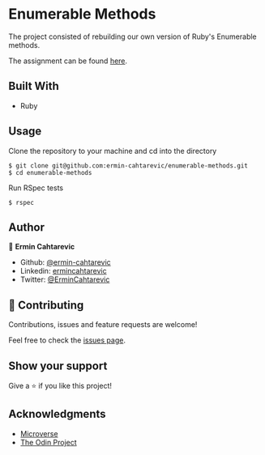 # Enumerable Methods

 The project consisted of rebuilding our own version of Ruby's Enumerable methods.

 The assignment can be found [here](https://www.theodinproject.com/courses/ruby-programming/lessons/advanced-building-blocks).
 
## Built With

- Ruby 

## Usage

Clone the repository to your machine and cd into the directory

````
$ git clone git@github.com:ermin-cahtarevic/enumerable-methods.git
$ cd enumerable-methods
````

Run RSpec tests

````
$ rspec
````

## Author

👤 **Ermin Cahtarevic**

- Github: [@ermin-cahtarevic](https://github.com/ermin-cahtarevic)
- Linkedin: [ermincahtarevic](https://www.linkedin.com/in/ermincahtarevic/)
- Twitter: [@ErminCahtarevic](https://twitter.com/ErminCahtarevic)

## 🤝 Contributing

Contributions, issues and feature requests are welcome!

Feel free to check the [issues page](https://github.com/ermin-cahtarevic/enumerable-methods/issues).

## Show your support

Give a ⭐️ if you like this project!

## Acknowledgments

- [Microverse](https://www.microverse.org/)
- [The Odin Project](https://www.theodinproject.com/)
